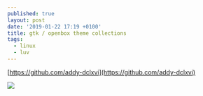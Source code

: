 ```yaml
---
published: true
layout: post
date: '2019-01-22 17:19 +0100'
title: gtk / openbox theme collections
tags:
  - linux
  - luv
---
```

[https://github.com/addy-dclxvi](https://github.com/addy-dclxvi)

![](https://raw.githubusercontent.com/addy-dclxvi/gtk-theme-collections/master/geany-dark.jpg)
